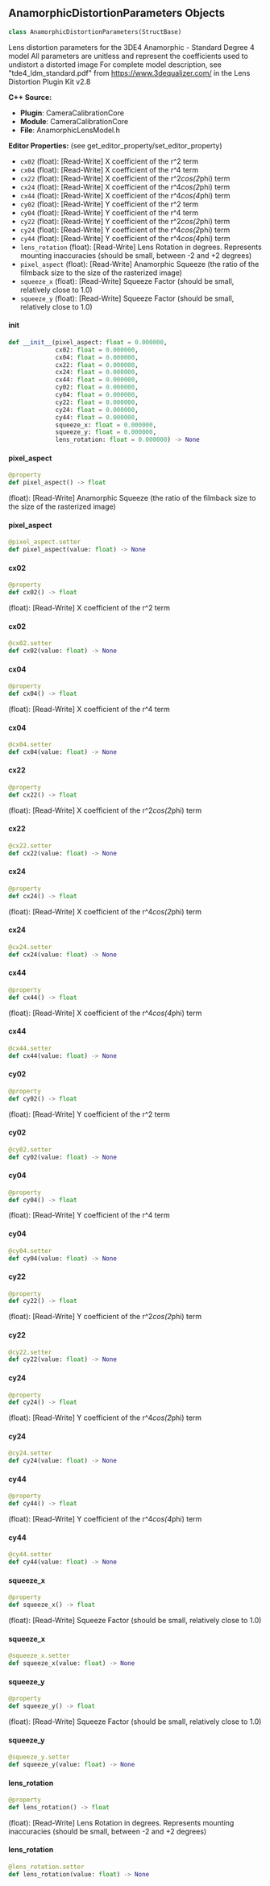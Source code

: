 ## AnamorphicDistortionParameters Objects

```python
class AnamorphicDistortionParameters(StructBase)
```

Lens distortion parameters for the 3DE4 Anamorphic - Standard Degree 4 model
All parameters are unitless and represent the coefficients used to undistort a distorted image
For complete model description, see "tde4_ldm_standard.pdf" from https://www.3dequalizer.com/ in the Lens Distortion Plugin Kit v2.8

**C++ Source:**

- **Plugin**: CameraCalibrationCore
- **Module**: CameraCalibrationCore
- **File**: AnamorphicLensModel.h

**Editor Properties:** (see get_editor_property/set_editor_property)

- ``cx02`` (float):  [Read-Write] X coefficient of the r^2 term
- ``cx04`` (float):  [Read-Write] X coefficient of the r^4 term
- ``cx22`` (float):  [Read-Write] X coefficient of the r^2*cos(2*phi) term
- ``cx24`` (float):  [Read-Write] X coefficient of the r^4*cos(2*phi) term
- ``cx44`` (float):  [Read-Write] X coefficient of the r^4*cos(4*phi) term
- ``cy02`` (float):  [Read-Write] Y coefficient of the r^2 term
- ``cy04`` (float):  [Read-Write] Y coefficient of the r^4 term
- ``cy22`` (float):  [Read-Write] Y coefficient of the r^2*cos(2*phi) term
- ``cy24`` (float):  [Read-Write] Y coefficient of the r^4*cos(2*phi) term
- ``cy44`` (float):  [Read-Write] Y coefficient of the r^4*cos(4*phi) term
- ``lens_rotation`` (float):  [Read-Write] Lens Rotation in degrees. Represents mounting inaccuracies (should be small, between -2 and +2 degrees)
- ``pixel_aspect`` (float):  [Read-Write] Anamorphic Squeeze (the ratio of the filmback size to the size of the rasterized image)
- ``squeeze_x`` (float):  [Read-Write] Squeeze Factor (should be small, relatively close to 1.0)
- ``squeeze_y`` (float):  [Read-Write] Squeeze Factor (should be small, relatively close to 1.0)

<a id="unreal.AnamorphicDistortionParameters.__init__"></a>

#### __init__

```python
def __init__(pixel_aspect: float = 0.000000,
             cx02: float = 0.000000,
             cx04: float = 0.000000,
             cx22: float = 0.000000,
             cx24: float = 0.000000,
             cx44: float = 0.000000,
             cy02: float = 0.000000,
             cy04: float = 0.000000,
             cy22: float = 0.000000,
             cy24: float = 0.000000,
             cy44: float = 0.000000,
             squeeze_x: float = 0.000000,
             squeeze_y: float = 0.000000,
             lens_rotation: float = 0.000000) -> None
```

<a id="unreal.AnamorphicDistortionParameters.pixel_aspect"></a>

#### pixel_aspect

```python
@property
def pixel_aspect() -> float
```

(float):  [Read-Write] Anamorphic Squeeze (the ratio of the filmback size to the size of the rasterized image)

<a id="unreal.AnamorphicDistortionParameters.pixel_aspect"></a>

#### pixel_aspect

```python
@pixel_aspect.setter
def pixel_aspect(value: float) -> None
```

<a id="unreal.AnamorphicDistortionParameters.cx02"></a>

#### cx02

```python
@property
def cx02() -> float
```

(float):  [Read-Write] X coefficient of the r^2 term

<a id="unreal.AnamorphicDistortionParameters.cx02"></a>

#### cx02

```python
@cx02.setter
def cx02(value: float) -> None
```

<a id="unreal.AnamorphicDistortionParameters.cx04"></a>

#### cx04

```python
@property
def cx04() -> float
```

(float):  [Read-Write] X coefficient of the r^4 term

<a id="unreal.AnamorphicDistortionParameters.cx04"></a>

#### cx04

```python
@cx04.setter
def cx04(value: float) -> None
```

<a id="unreal.AnamorphicDistortionParameters.cx22"></a>

#### cx22

```python
@property
def cx22() -> float
```

(float):  [Read-Write] X coefficient of the r^2*cos(2*phi) term

<a id="unreal.AnamorphicDistortionParameters.cx22"></a>

#### cx22

```python
@cx22.setter
def cx22(value: float) -> None
```

<a id="unreal.AnamorphicDistortionParameters.cx24"></a>

#### cx24

```python
@property
def cx24() -> float
```

(float):  [Read-Write] X coefficient of the r^4*cos(2*phi) term

<a id="unreal.AnamorphicDistortionParameters.cx24"></a>

#### cx24

```python
@cx24.setter
def cx24(value: float) -> None
```

<a id="unreal.AnamorphicDistortionParameters.cx44"></a>

#### cx44

```python
@property
def cx44() -> float
```

(float):  [Read-Write] X coefficient of the r^4*cos(4*phi) term

<a id="unreal.AnamorphicDistortionParameters.cx44"></a>

#### cx44

```python
@cx44.setter
def cx44(value: float) -> None
```

<a id="unreal.AnamorphicDistortionParameters.cy02"></a>

#### cy02

```python
@property
def cy02() -> float
```

(float):  [Read-Write] Y coefficient of the r^2 term

<a id="unreal.AnamorphicDistortionParameters.cy02"></a>

#### cy02

```python
@cy02.setter
def cy02(value: float) -> None
```

<a id="unreal.AnamorphicDistortionParameters.cy04"></a>

#### cy04

```python
@property
def cy04() -> float
```

(float):  [Read-Write] Y coefficient of the r^4 term

<a id="unreal.AnamorphicDistortionParameters.cy04"></a>

#### cy04

```python
@cy04.setter
def cy04(value: float) -> None
```

<a id="unreal.AnamorphicDistortionParameters.cy22"></a>

#### cy22

```python
@property
def cy22() -> float
```

(float):  [Read-Write] Y coefficient of the r^2*cos(2*phi) term

<a id="unreal.AnamorphicDistortionParameters.cy22"></a>

#### cy22

```python
@cy22.setter
def cy22(value: float) -> None
```

<a id="unreal.AnamorphicDistortionParameters.cy24"></a>

#### cy24

```python
@property
def cy24() -> float
```

(float):  [Read-Write] Y coefficient of the r^4*cos(2*phi) term

<a id="unreal.AnamorphicDistortionParameters.cy24"></a>

#### cy24

```python
@cy24.setter
def cy24(value: float) -> None
```

<a id="unreal.AnamorphicDistortionParameters.cy44"></a>

#### cy44

```python
@property
def cy44() -> float
```

(float):  [Read-Write] Y coefficient of the r^4*cos(4*phi) term

<a id="unreal.AnamorphicDistortionParameters.cy44"></a>

#### cy44

```python
@cy44.setter
def cy44(value: float) -> None
```

<a id="unreal.AnamorphicDistortionParameters.squeeze_x"></a>

#### squeeze_x

```python
@property
def squeeze_x() -> float
```

(float):  [Read-Write] Squeeze Factor (should be small, relatively close to 1.0)

<a id="unreal.AnamorphicDistortionParameters.squeeze_x"></a>

#### squeeze_x

```python
@squeeze_x.setter
def squeeze_x(value: float) -> None
```

<a id="unreal.AnamorphicDistortionParameters.squeeze_y"></a>

#### squeeze_y

```python
@property
def squeeze_y() -> float
```

(float):  [Read-Write] Squeeze Factor (should be small, relatively close to 1.0)

<a id="unreal.AnamorphicDistortionParameters.squeeze_y"></a>

#### squeeze_y

```python
@squeeze_y.setter
def squeeze_y(value: float) -> None
```

<a id="unreal.AnamorphicDistortionParameters.lens_rotation"></a>

#### lens_rotation

```python
@property
def lens_rotation() -> float
```

(float):  [Read-Write] Lens Rotation in degrees. Represents mounting inaccuracies (should be small, between -2 and +2 degrees)

<a id="unreal.AnamorphicDistortionParameters.lens_rotation"></a>

#### lens_rotation

```python
@lens_rotation.setter
def lens_rotation(value: float) -> None
```

<a id="unreal.DistortionCalibrationResult"></a>